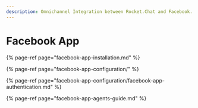 ```yaml
---
description: Omnichannel Integration between Rocket.Chat and Facebook.
---
```


# Facebook App

{% page-ref page="facebook-app-installation.md" %}

{% page-ref page="facebook-app-configuration/" %}

{% page-ref page="facebook-app-configuration/facebook-app-authentication.md" %}

{% page-ref page="facebook-app-agents-guide.md" %}



